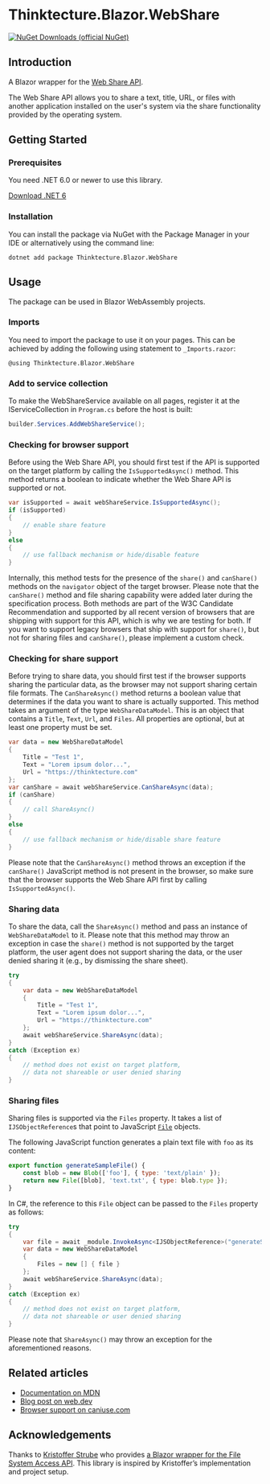 # Thinktecture.Blazor.WebShare

[![NuGet Downloads (official NuGet)](https://img.shields.io/nuget/dt/Thinktecture.Blazor.WebShare?label=NuGet%20Downloads)](https://www.nuget.org/packages/Thinktecture.Blazor.WebShare/)

## Introduction

A Blazor wrapper for the [Web Share API](https://www.w3.org/TR/web-share/).

The Web Share API allows you to share a text, title, URL, or files with another application installed on the user's system via the share functionality provided by the operating system.

## Getting Started

### Prerequisites

You need .NET 6.0 or newer to use this library.

[Download .NET 6](https://dotnet.microsoft.com/download/dotnet/6.0)

### Installation

You can install the package via NuGet with the Package Manager in your IDE or alternatively using the command line:

```
dotnet add package Thinktecture.Blazor.WebShare
```

## Usage

The package can be used in Blazor WebAssembly projects.

### Imports

You need to import the package to use it on your pages. This can be achieved by adding the following using statement to `_Imports.razor`:

```
@using Thinktecture.Blazor.WebShare
```

### Add to service collection

To make the WebShareService available on all pages, register it at the IServiceCollection in `Program.cs` before the host is built:

```csharp
builder.Services.AddWebShareService();
```

### Checking for browser support

Before using the Web Share API, you should first test if the API is supported on the target platform by calling the `IsSupportedAsync()` method.
This method returns a boolean to indicate whether the Web Share API is supported or not.

```csharp
var isSupported = await webShareService.IsSupportedAsync();
if (isSupported)
{
    // enable share feature
}
else
{
    // use fallback mechanism or hide/disable feature
}
```

Internally, this method tests for the presence of the `share()` and `canShare()` methods on the `navigator` object of the target browser.
Please note that the `canShare()` method and file sharing capability were added later during the specification process.
Both methods are part of the W3C Candidate Recommendation and supported by all recent version of browsers that are shipping with support for this API, which is why we are testing for both.
If you want to support legacy browsers that ship with support for `share()`, but not for sharing files and `canShare()`, please implement a custom check.

### Checking for share support

Before trying to share data, you should first test if the browser supports sharing the particular data, as the browser may not support sharing certain file formats.
The `CanShareAsync()` method returns a boolean value that determines if the data you want to share is actually supported.
This method takes an argument of the type `WebShareDataModel`.
This is an object that contains a `Title`, `Text`, `Url`, and `Files`.
All properties are optional, but at least one property must be set.

```csharp
var data = new WebShareDataModel
{
    Title = "Test 1",
    Text = "Lorem ipsum dolor...",
    Url = "https://thinktecture.com"
};
var canShare = await webShareService.CanShareAsync(data);
if (canShare)
{
    // call ShareAsync()
}
else
{
    // use fallback mechanism or hide/disable share feature
}
```

Please note that the `CanShareAsync()` method throws an exception if the `canShare()` JavaScript method is not present in the browser, so make sure that the browser supports the Web Share API first by calling `IsSupportedAsync()`.

### Sharing data

To share the data, call the `ShareAsync()` method and pass an instance of `WebShareDataModel` to it.
Please note that this method may throw an exception in case the `share()` method is not supported by the target platform, the user agent does not support sharing the data, or the user denied sharing it (e.g., by dismissing the share sheet). 

```csharp
try
{
    var data = new WebShareDataModel
    {
        Title = "Test 1",
        Text = "Lorem ipsum dolor...",
        Url = "https://thinktecture.com"
    };
    await webShareService.ShareAsync(data);
}
catch (Exception ex)
{
    // method does not exist on target platform,
    // data not shareable or user denied sharing
}
```

### Sharing files

Sharing files is supported via the `Files` property.
It takes a list of `IJSObjectReference`s that point to JavaScript [`File`](https://developer.mozilla.org/en-US/docs/Web/API/File) objects.

The following JavaScript function generates a plain text file with `foo` as its content:

```js
export function generateSampleFile() {
    const blob = new Blob(['foo'], { type: 'text/plain' });
    return new File([blob], 'text.txt', { type: blob.type });
}
```

In C#, the reference to this `File` object can be passed to the `Files` property as follows:

```csharp
try
{
    var file = await _module.InvokeAsync<IJSObjectReference>("generateSampleFile");
    var data = new WebShareDataModel
    {
        Files = new [] { file }
    };
    await webShareService.ShareAsync(data);
}
catch (Exception ex)
{
    // method does not exist on target platform,
    // data not shareable or user denied sharing
}
```

Please note that `ShareAsync()` may throw an exception for the aforementioned reasons.

## Related articles

- [Documentation on MDN](https://developer.mozilla.org/en-US/docs/Web/API/Navigator/share)
- [Blog post on web.dev](https://web.dev/web-share/)
- [Browser support on caniuse.com](https://caniuse.com/web-share)

## Acknowledgements

Thanks to [Kristoffer Strube](https://twitter.com/kstrubeg) who provides [a Blazor wrapper for the File System Access API](https://github.com/KristofferStrube/Blazor.FileSystemAccess).
This library is inspired by Kristoffer’s implementation and project setup.
